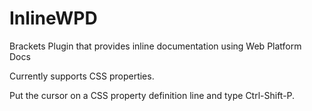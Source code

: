 InlineWPD
=========

Brackets Plugin that provides inline documentation using Web Platform Docs

Currently supports CSS properties.

Put the cursor on a CSS property definition line and type Ctrl-Shift-P.
